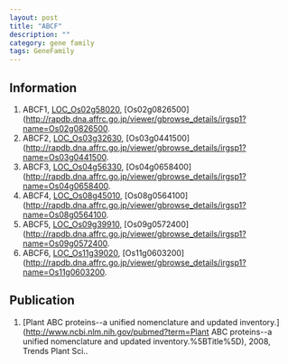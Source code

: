 ```yaml
---
layout: post
title: "ABCF"
description: ""
category: gene family
tags: GeneFamily
---
```


## Information
1. ABCF1, [LOC_Os02g58020](http://rice.plantbiology.msu.edu/cgi-bin/ORF_infopage.cgi?orf=LOC_Os02g58020), [Os02g0826500](http://rapdb.dna.affrc.go.jp/viewer/gbrowse_details/irgsp1?name=Os02g0826500.
2. ABCF2, [LOC_Os03g32630](http://rice.plantbiology.msu.edu/cgi-bin/ORF_infopage.cgi?orf=LOC_Os03g32630), [Os03g0441500](http://rapdb.dna.affrc.go.jp/viewer/gbrowse_details/irgsp1?name=Os03g0441500.
3. ABCF3, [LOC_Os04g56330](http://rice.plantbiology.msu.edu/cgi-bin/ORF_infopage.cgi?orf=LOC_Os04g56330), [Os04g0658400](http://rapdb.dna.affrc.go.jp/viewer/gbrowse_details/irgsp1?name=Os04g0658400.
4. ABCF4, [LOC_Os08g45010](http://rice.plantbiology.msu.edu/cgi-bin/ORF_infopage.cgi?orf=LOC_Os08g45010), [Os08g0564100](http://rapdb.dna.affrc.go.jp/viewer/gbrowse_details/irgsp1?name=Os08g0564100.
5. ABCF5, [LOC_Os09g39910](http://rice.plantbiology.msu.edu/cgi-bin/ORF_infopage.cgi?orf=LOC_Os09g39910), [Os09g0572400](http://rapdb.dna.affrc.go.jp/viewer/gbrowse_details/irgsp1?name=Os09g0572400.
6. ABCF6, [LOC_Os11g39020](http://rice.plantbiology.msu.edu/cgi-bin/ORF_infopage.cgi?orf=LOC_Os11g39020), [Os11g0603200](http://rapdb.dna.affrc.go.jp/viewer/gbrowse_details/irgsp1?name=Os11g0603200.

## Publication
1. [Plant ABC proteins--a unified nomenclature and updated inventory.](http://www.ncbi.nlm.nih.gov/pubmed?term=Plant ABC proteins--a unified nomenclature and updated inventory.%5BTitle%5D), 2008, Trends Plant Sci..


